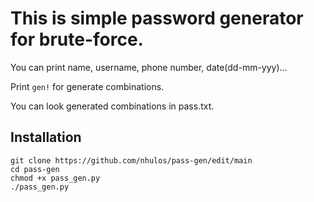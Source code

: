 # This is simple password generator for brute-force.
You can print name, username, phone number, date(dd-mm-yyy)...

Print `gen!` for generate combinations.

You can look generated combinations in pass.txt.

## Installation
```
git clone https://github.com/nhulos/pass-gen/edit/main
cd pass-gen
chmod +x pass_gen.py
./pass_gen.py
```
